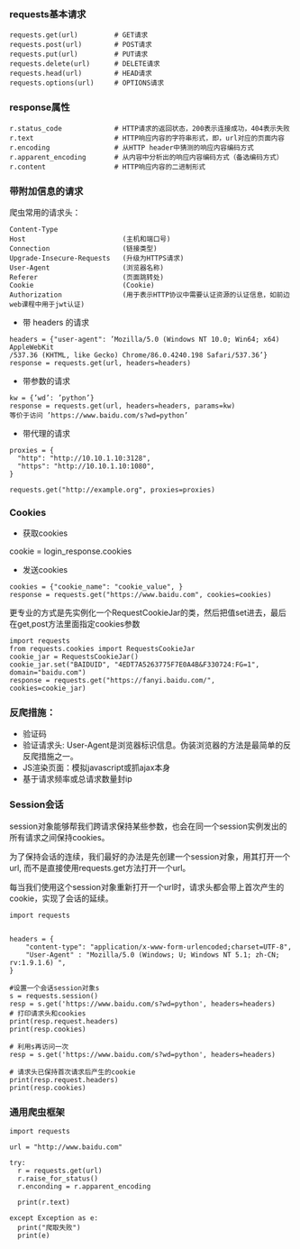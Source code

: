 ### requests基本请求

```
requests.get(url)         # GET请求
requests.post(url)        # POST请求
requests.put(url)         # PUT请求
requests.delete(url)      # DELETE请求
requests.head(url)        # HEAD请求
requests.options(url)     # OPTIONS请求
```

### response属性

```
r.status_code             # HTTP请求的返回状态，200表示连接成功，404表示失败
r.text                    # HTTP响应内容的字符串形式，即，url对应的页面内容
r.encoding                # 从HTTP header中猜测的响应内容编码方式
r.apparent_encoding       # 从内容中分析出的响应内容编码方式（备选编码方式）
r.content                 # HTTP响应内容的二进制形式
```

### 带附加信息的请求

爬虫常用的请求头：

```
Content-Type
Host                        (主机和端口号)
Connection                  (链接类型)
Upgrade-Insecure-Requests   (升级为HTTPS请求)
User-Agent                  (浏览器名称)
Referer                     (页面跳转处)
Cookie                      (Cookie)
Authorization               (用于表示HTTP协议中需要认证资源的认证信息，如前边web课程中用于jwt认证)
```

* 带 headers 的请求

```
headers = {"user-agent": ’Mozilla/5.0 (Windows NT 10.0; Win64; x64) AppleWebKit
/537.36 (KHTML, like Gecko) Chrome/86.0.4240.198 Safari/537.36’}
response = requests.get(url, headers=headers)
```

* 带参数的请求

```
kw = {’wd’: ’python’}
response = requests.get(url, headers=headers, params=kw)
等价于访问 ’https://www.baidu.com/s?wd=python’
```

* 带代理的请求

```
proxies = {
  "http": "http://10.10.1.10:3128",
  "https": "http://10.10.1.10:1080",
}

requests.get("http://example.org", proxies=proxies)
```

### Cookies

* 获取cookies

cookie = login_response.cookies

* 发送cookies

```
cookies = {"cookie_name": "cookie_value", }
response = requests.get("https://www.baidu.com", cookies=cookies)
```

更专业的方式是先实例化一个RequestCookieJar的类，然后把值set进去，最后在get,post方法里面指定cookies参数

```
import requests
from requests.cookies import RequestsCookieJar
cookie_jar = RequestsCookieJar()
cookie_jar.set("BAIDUID", "4EDT7A5263775F7E0A4B&F330724:FG=1", domain="baidu.com")
response = requests.get("https://fanyi.baidu.com/", cookies=cookie_jar)
```

### 反爬措施：

* 验证码
* 验证请求头: User-Agent是浏览器标识信息。伪装浏览器的方法是最简单的反反爬措施之一。
* JS渲染页面：模拟javascript或抓ajax本身
* 基于请求频率或总请求数量封ip

### Session会话

session对象能够帮我们跨请求保持某些参数，也会在同一个session实例发出的所有请求之间保持cookies。

为了保持会话的连续，我们最好的办法是先创建一个session对象，用其打开一个url, 而不是直接使用requests.get方法打开一个url。

每当我们使用这个session对象重新打开一个url时，请求头都会带上首次产生的cookie，实现了会话的延续。

```
import requests


headers = {
    "content-type": "application/x-www-form-urlencoded;charset=UTF-8",
    "User-Agent" : "Mozilla/5.0 (Windows; U; Windows NT 5.1; zh-CN; rv:1.9.1.6) ",
}

#设置一个会话session对象s
s = requests.session()
resp = s.get('https://www.baidu.com/s?wd=python', headers=headers)
# 打印请求头和cookies
print(resp.request.headers)
print(resp.cookies)

# 利用s再访问一次
resp = s.get('https://www.baidu.com/s?wd=python', headers=headers)

# 请求头已保持首次请求后产生的cookie
print(resp.request.headers)
print(resp.cookies)
```

### 通用爬虫框架

```
import requests

url = "http://www.baidu.com"

try:
  r = requests.get(url)
  r.raise_for_status()
  r.enconding = r.apparent_encoding
  
  print(r.text)

except Exception as e:
  print("爬取失败")
  print(e)
```

